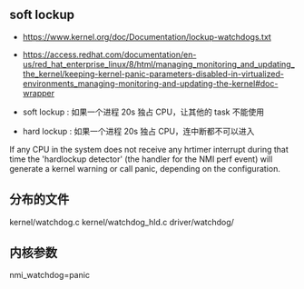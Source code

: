## soft lockup
- https://www.kernel.org/doc/Documentation/lockup-watchdogs.txt
- https://access.redhat.com/documentation/en-us/red_hat_enterprise_linux/8/html/managing_monitoring_and_updating_the_kernel/keeping-kernel-panic-parameters-disabled-in-virtualized-environments_managing-monitoring-and-updating-the-kernel#doc-wrapper

- soft lockup : 如果一个进程 20s 独占 CPU，让其他的 task 不能使用
- hard lockup : 如果一个进程 20s 独占 CPU，连中断都不可以进入

If any CPU in the system does not receive any hrtimer interrupt during that time the
'hardlockup detector' (the handler for the NMI perf event) will generate a kernel warning or call panic, depending on the configuration.


## 分布的文件

kernel/watchdog.c
kernel/watchdog_hld.c
driver/watchdog/

## 内核参数
nmi_watchdog=panic
